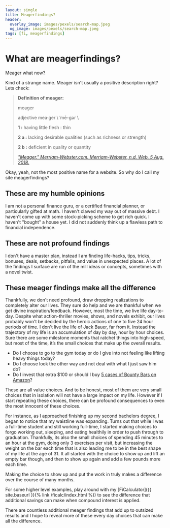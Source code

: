 ```yaml
---
layout: single
title: Meagerfindings?
header:
  overlay_image: images/pexels/search-map.jpeg
  og_image: images/pexels/search-map.jpeg
tags: [fi, meagerfindings]
---
```


# What are meagerfindings?

Meager what now?

Kind of a strange name. Meager isn't usually a positive description right? Lets check:

> **Definition of meager:**
>
> meager
>
> adjective mea·ger \ ˈmē-gər \
>
> **1 :** having little flesh : thin
>
> **2 a :** lacking desirable qualities (such as richness or strength)
>
> **2 b :** deficient in quality or quantity
>
>
> _["Meager." Merriam-Webster.com. Merriam-Webster, n.d. Web. 5 Aug. 2018.](https://www.merriam-webster.com/dictionary/meager)_

Okay, yeah, not the most positive name for a website. So why do I call my site meagerfindings?

## These are my humble opinions

I am not a personal finance guru, or a certified financial planner, or particularly gifted at math. I haven't clawed my way out of massive debt. I haven't come up with some stock-picking scheme to get rich quick. I haven't "bought" a house yet. I did not suddenly think up a flawless path to financial independence.

## These are not profound findings

I don't have a master plan, instead I am finding life-hacks, tips, tricks, bonuses, deals, setbacks, pitfalls, and value in unexpected places. A lot of the findings I surface are run of the mill ideas or concepts, sometimes with a novel twist.

## These meager findings make all the difference

Thankfully, we don't need profound, draw dropping realizations to completely alter our lives. They sure do help and we are thankful when we get divine inspiration/feedback. However, most the time, we live life day-to-day. Despite what action-thriller movies, shows, and novels exhibit, our lives probably won't be decided by the heroic actions of one to five 24 hour periods of time. I don't live the life of Jack Bauer, far from it. Instead the trajectory of my life is an accumulation of day by day, hour by hour choices. Sure there are some milestone moments that ratchet things into high-speed, but most of the time, it’s the small choices that make up the overall results.

- Do I choose to go to the gym today or do I give into not feeling like lifting heavy things today?
- Do I choose look the other way and not deal with what I just saw him do?
- Do I invest that extra $100 or should I buy [5 cases of Bounty Bars on Amazon](https://amzn.to/2AKckA7)?

These are all value choices. And to be honest, most of them are very small choices that in isolation will not have a large impact on my life. However if I start repeating these choices, there can be profound consequences to even the most innocent of these choices.

For instance, as I approached finishing up my second bachelors degree, I began to notice that my waistline was expanding. Turns out that while I was a full-time student and still working full-time, I started making choices to forgo working out, sleeping, and eating healthily in order to push through to graduation. Thankfully, its also the small choices of spending 45 minutes to an hour at the gym, doing only 3 exercises per visit, but increasing the weight on the bar each time that is also leading me to be in the best shape of my life at the age of 31. It all started with the choice to show up and lift an empty bar though, and then to show up again and add a few pounds more each time.

Making the choice to show up and put the work in truly makes a difference over the course of many months.

For some higher level examples, play around with my [FiCalculator]({{ site.baseurl }}{% link /ficalc/index.html %}) to see the difference that additional savings can make when compound interest is applied.

There are countless additional meager findings that add up to outsized results and I hope to reveal more of these every day choices that can make all the difference.
